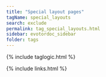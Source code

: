 ```yaml
---
title: "Special layout pages"
tagName: special_layouts
search: exclude
permalink: tag_special_layouts.html
sidebar: evotordoc_sidebar
folder: tags
---
```


{% include taglogic.html %}

{% include links.html %}
